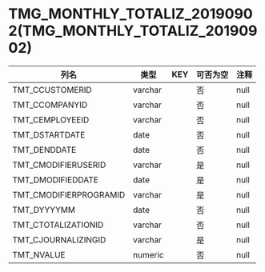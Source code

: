 # TMG_MONTHLY_TOTALIZ_20190902(TMG_MONTHLY_TOTALIZ_20190902)
| 列名   | 类型   | KEY  | 可否为空 | 注释   |
| ---- | ---- | ---- | ---- | ---- |
|TMT_CCUSTOMERID|varchar||否|null|
|TMT_CCOMPANYID|varchar||否|null|
|TMT_CEMPLOYEEID|varchar||否|null|
|TMT_DSTARTDATE|date||否|null|
|TMT_DENDDATE|date||否|null|
|TMT_CMODIFIERUSERID|varchar||是|null|
|TMT_DMODIFIEDDATE|date||是|null|
|TMT_CMODIFIERPROGRAMID|varchar||是|null|
|TMT_DYYYYMM|date||否|null|
|TMT_CTOTALIZATIONID|varchar||否|null|
|TMT_CJOURNALIZINGID|varchar||是|null|
|TMT_NVALUE|numeric||否|null|

